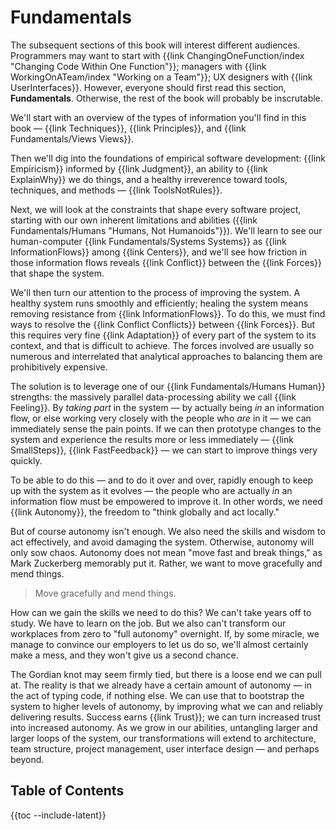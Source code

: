 # Fundamentals

The subsequent sections of this book will interest different audiences. Programmers may want to start with {{link ChangingOneFunction/index "Changing Code Within One Function"}}; managers with {{link WorkingOnATeam/index "Working on a Team"}}; UX designers with {{link UserInterfaces}}. However, everyone should first read this section, **Fundamentals**. Otherwise, the rest of the book will probably be inscrutable.

We'll start with an overview of the types of information you'll find in this book — {{link Techniques}}, {{link Principles}}, and {{link Fundamentals/Views Views}}.

Then we'll dig into the foundations of empirical software development: {{link Empiricism}} informed by {{link Judgment}}, an ability to {{link ExplainWhy}} we do things, and a healthy irreverence toward tools, techniques, and methods — {{link ToolsNotRules}}.

Next, we will look at the constraints that shape every software project, starting with our own inherent limitations and abilities ({{link Fundamentals/Humans "Humans, Not Humanoids"}}). We'll learn to see our human-computer {{link Fundamentals/Systems Systems}} as {{link InformationFlows}} among {{link Centers}}, and we'll see how friction in those information flows reveals {{link Conflict}} between the {{link Forces}} that shape the system.

We'll then turn our attention to the process of improving the system. A healthy system runs smoothly and efficiently; healing the system means removing resistance from {{link InformationFlows}}. To do this, we must find ways to resolve the {{link Conflict Conflicts}} between {{link Forces}}. But this requires very fine {{link Adaptation}} of every part of the system to its context, and that is difficult to achieve. The forces involved are usually so numerous and interrelated that analytical approaches to balancing them are prohibitively expensive.

The solution is to leverage one of our {{link Fundamentals/Humans Human}} strengths: the massively parallel data-processing ability we call {{link Feeling}}. By _taking part_ in the system — by actually being _in_ an information flow, or else working very closely with the people who _are_ in it — we can immediately sense the pain points. If we can then prototype changes to the system and experience the results more or less immediately — {{link SmallSteps}}, {{link FastFeedback}} — we can start to improve things very quickly.

To be able to do this — and to do it over and over, rapidly enough to keep up with the system as it evolves — the people who are actually _in_ an information flow must be empowered to improve it. In other words, we need {{link Autonomy}}, the freedom to "think globally and act locally."

But of course autonomy isn't enough. We also need the skills and wisdom to act effectively, and avoid damaging the system. Otherwise, autonomy will only sow chaos. Autonomy does not mean "move fast and break things," as Mark Zuckerberg memorably put it. Rather, we want to move gracefully and mend things.

<blockquote class="pullquote">
<p>Move gracefully and mend things.</p>
</blockquote>

How can we gain the skills we need to do this? We can't take years off to study. We have to learn on the job. But we also can't transform our workplaces from zero to "full autonomy" overnight. If, by some miracle, we manage to convince our employers to let us do so, we'll almost certainly make a mess, and they won't give us a second chance.

The Gordian knot may seem firmly tied, but there is a loose end we can pull at. The reality is that we already have a certain amount of autonomy — in the act of typing code, if nothing else. We can use that to bootstrap the system to higher levels of autonomy, by improving what we can and reliably delivering results. Success earns {{link Trust}}; we can turn increased trust into increased autonomy. As we grow in our abilities, untangling larger and larger loops of the system, our transformations will extend to architecture, team structure, project management, user interface design — and perhaps beyond.

<!--
The journey is a long one, and there are no safe shortcuts, but I hope you'll find it delightful and rewarding rather than tedious.-->
<!--
We need to start by building {{link Trust}}, and we need to start with tiny

Though there are no shortcuts to the shining city on the hill, there is a way forward. It begins by steadily and incrementally building {{link Trust}} in your relationships with your coworkers. Start with tiny changes. Start with yourself and your code. Once you trust yourself, engage your teammates. Work in larger and larger loops

The way forward might seem dismally difficult. But there's a light at the end of the tunnel: a way of healing a failing system in spite of seemingly intractable complexity. The way forward begins by building {{link Trust}}.

Expertise and vision are, of course, packaged in this book as {{link Techniques}} and {{link Fundamentals/Views Views}}, so we have come full circle.

Finally, we will see that whatever distress we experience at work is simply the subjective experience of this objective conflict between forces. And we will see that this subjective distress is an indicator of the system's inability to sustain itself — {{link LifeAndDeath "The Life and Death of Systems"}}. To keep our system alive and thriving, we need {{link Adaptation}} of every part to its context. In a complex system, though, well-adapted parts cannot be planned top-down; they must be designed and built locally, with involvement from the people using them. To get adaptation, therefore, we need {{link Autonomy}}.

The task of software development, so described, might seem dismally difficult. But there's a light at the end of the tunnel: a way of healing a failing system in spite of seemingly intractable complexity. The way forward begins by building {{link Trust}}.

-->

## Table of Contents

{{toc --include-latent}}
